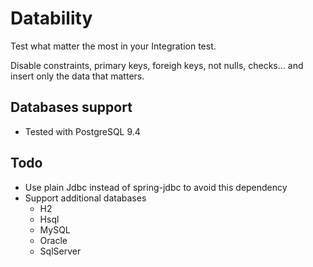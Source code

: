 # Datability

Test what matter the most in your Integration test.

Disable constraints, primary keys, foreigh keys, not nulls, checks... and insert only the data that matters.

## Databases support

* Tested with PostgreSQL 9.4

## Todo

* Use plain Jdbc instead of spring-jdbc to avoid this dependency
* Support additional databases
  * H2
  * Hsql
  * MySQL
  * Oracle
  * SqlServer

